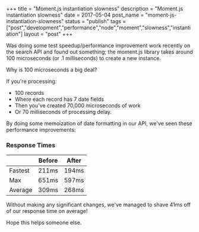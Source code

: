 +++
title = "Moment.js instantiation slowness"
description = "Moment.js instantiation slowness"
date = 2017-05-04
post_name = "moment-js-instantiation-slowness"
status = "publish"
tags = ["post","development","performance","node","moment","slowness","instantiation"]
layout = "post"
+++

Was doing some test speedup/performance improvement work recently on the search API and found out something; the moment.js library takes around 100 microseconds (or .1 milliseconds) to create a new instance.

Why is 100 microseconds a big deal?

If you're processing:
 - 100 records
 - Where each record has 7 date fields
 - Then you've created 70,000 microseconds of work
 - Or 70 milliseconds of processing delay.

By doing some memoization of date formatting in our API, we've seen these performance improvements:

### Response Times

|       |Before | After |
|-------|-------|-------|
|Fastest|211ms  |194ms  |
|Max    |651ms  |597ms  |
|Average|309ms  |268ms  |


Without making any significant changes, we've managed to shave 41ms off of our response time on average!

Hope this helps someone else.
